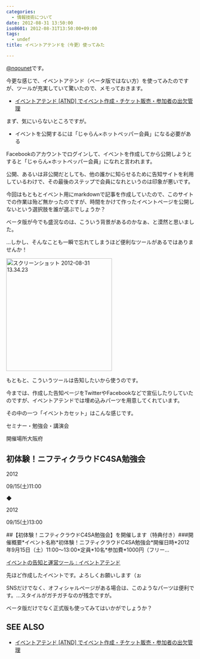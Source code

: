 ```yaml
---
categories:
  - 情報技術について
date: 2012-08-31 13:50:00
iso8601: 2012-08-31T13:50:00+09:00
tags:
  - undef
title: イベントアテンドを（今更）使ってみた

---
```


<p><a href="https://twitter.com/nqounet">@nqounet</a>です。</p>

<p>今更な感じで、イベントアテンド（ベータ版ではない方）を使ってみたのですが、ツールが充実していて驚いたので、メモっておきます。</p>

<ul><li><a href="http://atnd.org/">イベントアテンド [ATND] でイベント作成・チケット販売・参加者の出欠管理</a></li></ul>

<p>まず、気にいらないところですが。</p>

<ul><li>イベントを公開するには「じゃらん×ホットペッパー会員」になる必要がある</li></ul>

<p>Facebookのアカウントでログインして、イベントを作成してから公開しようとすると「じゃらん×ホットペッパー会員」になれと言われます。</p>

<p>公開、あるいは非公開だとしても、他の誰かに知らせるために告知サイトを利用しているわけで、その最後のステップで会員になれというのは印象が悪いです。</p>

<p>今回はもともとイベント用にmarkdownで記事を作成していたので、このサイトでの作業は殆ど無かったのですが、時間をかけて作ったイベントページを公開しないという選択肢を誰が選ぶでしょうか？</p>

<p>ベータ版が今でも盛況なのは、こういう背景があるのかなぁ、と漠然と思いました。</p>

<p>…しかし、そんなことも一瞬で忘れてしまうほど便利なツールがあるではありませんか！</p>

<p><a href="http://www.flickr.com/photos/77796441@N02/7898310398/" title="スクリーンショット 2012-08-31 13.34.23 by nqounetatgmail, on Flickr"><img src="http://farm9.staticflickr.com/8040/7898310398_e3775c3efa.jpg" width="283" height="302" alt="スクリーンショット 2012-08-31 13.34.23"></a></p>

<p>もともと、こういうツールは告知したいから使うのです。</p>

<p>今までは、作成した告知ページをTwitterやFacebookなどで宣伝したりしていたのですが、イベントアテンドでは埋め込みパーツを用意してくれています。</p>

<p>その中の一つ「イベントカセット」はこんな感じです。</p>

<div><div><p></p><p>セミナー・勉強会・講演会</p><p><span>開催場所</span><span>大阪府</span></p></div><div><h2>初体験！ニフティクラウドC4SA勉強会</h2><div><div><p>2012</p><p><span>09/15</span><span>(土)</span>11:00</p></div><div><p><span>◆</span></p></div><div><p>2012</p><p><span>09/15</span><span>(土)</span>13:00</p></div></div><div> </div></div><p>##【初体験！ニフティクラウドC4SA勉強会】を開催します（特典付き）###開催概要*イベント名称*初体験！ニフティクラウドC4SA勉強会*開催日時*2012年9月15日（土）11:00～13:00*定員*10名*参加費*1000円（フリー…</p><p></p><div></div><p><a href="http://atnd.org/">イベントの告知と運営ツール : イベントアテンド</a></p></div>

<p>先ほど作成したイベントです。よろしくお願いします（ぉ</p>

<p>SNSだけでなく、オフィシャルページがある場合は、このようなパーツは便利です。...スタイルがガチガチなのが残念ですが。</p>

<p>ベータ版だけでなく正式版も使ってみてはいかがでしょうか？</p>

<h2>SEE ALSO</h2>

<ul><li><a href="http://atnd.org/">イベントアテンド [ATND] でイベント作成・チケット販売・参加者の出欠管理</a></li></ul>
    	